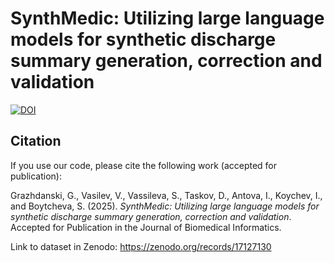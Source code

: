# SynthMedic: Utilizing large language models for synthetic discharge summary generation, correction and validation
[![DOI](https://zenodo.org/badge/DOI/10.5281/zenodo.17127130.svg)](https://doi.org/10.5281/zenodo.17127130)

## Citation

If you use our code, please cite the following work (accepted for publication):

Grazhdanski, G., Vasilev, V., Vassileva, S., Taskov, D., Antova, I., Koychev, I., and Boytcheva, S. (2025). *SynthMedic: Utilizing large language models for synthetic discharge summary generation, correction and validation*. Accepted for Publication in the Journal of Biomedical Informatics.

Link to dataset in Zenodo: https://zenodo.org/records/17127130
